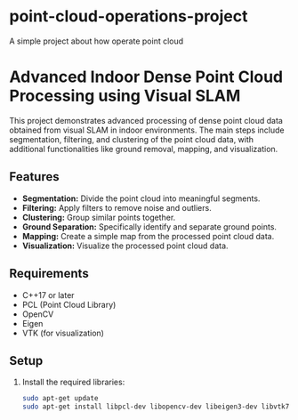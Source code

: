 # point-cloud-operations-project
A simple project about how operate point cloud

# Advanced Indoor Dense Point Cloud Processing using Visual SLAM

This project demonstrates advanced processing of dense point cloud data obtained from visual SLAM in indoor environments. The main steps include segmentation, filtering, and clustering of the point cloud data, with additional functionalities like ground removal, mapping, and visualization.

## Features
- **Segmentation:** Divide the point cloud into meaningful segments.
- **Filtering:** Apply filters to remove noise and outliers.
- **Clustering:** Group similar points together.
- **Ground Separation:** Specifically identify and separate ground points.
- **Mapping:** Create a simple map from the processed point cloud data.
- **Visualization:** Visualize the processed point cloud data.

## Requirements
- C++17 or later
- PCL (Point Cloud Library)
- OpenCV
- Eigen
- VTK (for visualization)

## Setup

1. Install the required libraries:
   ```bash
   sudo apt-get update
   sudo apt-get install libpcl-dev libopencv-dev libeigen3-dev libvtk7-dev

